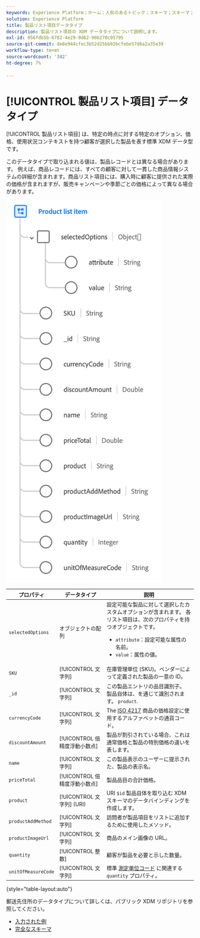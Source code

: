 ```yaml
---
keywords: Experience Platform；ホーム；人気のあるトピック；スキーマ；スキーマ；XDM；フィールド；スキーマ；スキーマ；スキーマ；アドレス；xdm:address；データ型；データ型；
solution: Experience Platform
title: 製品リスト項目データタイプ
description: 製品リスト項目の XDM データタイプについて説明します。
exl-id: 056fdb5b-6782-4e29-9d62-90b270c05795
source-git-commit: de8e944cfec3b52d25bb02bcfebe57d6a2a35e39
workflow-type: tm+mt
source-wordcount: '342'
ht-degree: 7%

---
```


# [!UICONTROL 製品リスト項目] データタイプ

[!UICONTROL 製品リスト項目] は、特定の時点に対する特定のオプション、価格、使用状況コンテキストを持つ顧客が選択した製品を表す標準 XDM データ型です。

このデータタイプで取り込まれる値は、製品レコードとは異なる場合があります。 例えば、商品レコードには、すべての顧客に対して一貫した商品情報システムの詳細が含まれます。商品リスト項目には、購入時に顧客に提供された実際の価格が含まれますが、販売キャンペーンや季節ごとの価格によって異なる場合があります。

![](../images/data-types/product-list-item.png)

| プロパティ | データタイプ | 説明 |
| --- | --- | --- |
| `selectedOptions` | オブジェクトの配列 | 設定可能な製品に対して選択したカスタムオプションが含まれます。 各リスト項目は、次のプロパティを持つオブジェクトです。<ul><li>`attribute`：設定可能な属性の名前。</li><li>`value`：属性の値。</li></ul> |
| `SKU` | [!UICONTROL 文字列] | 在庫管理単位 (SKU)。ベンダーによって定義された製品の一意の ID。 |
| `_id` | [!UICONTROL 文字列] | この製品エントリの品目識別子。 製品自体は、を通じて識別されます。 `product`. |
| `currencyCode` | [!UICONTROL 文字列] | The [ISO 4217](https://www.iso.org/iso-4217-currency-codes.html) 商品の価格設定に使用するアルファベットの通貨コード。 |
| `discountAmount` | [!UICONTROL 倍精度浮動小数点] | 製品が割引されている場合、これは通常価格と製品の特別価格の違いを表します。 |
| `name` | [!UICONTROL 文字列] | この製品表示のユーザーに提示された、製品の表示名。 |
| `priceTotal` | [!UICONTROL 倍精度浮動小数点] | 製品品目の合計価格。 |
| `product` | [!UICONTROL 文字列] (URI) | URI `$id` 製品自体を取り込む XDM スキーマのデータバインディングを作成します。 |
| `productAddMethod` | [!UICONTROL 文字列] | 訪問者が製品項目をリストに追加するために使用したメソッド。 |
| `productImageUrl` | [!UICONTROL 文字列] | 商品のメイン画像の URL。 |
| `quantity` | [!UICONTROL 整数] | 顧客が製品を必要と示した数量。 |
| `unitOfMeasureCode` | [!UICONTROL 文字列] | 標準 [測定単位コード](https://ucum.org/ucum) に関連する `quantity` プロパティ。 |

{style="table-layout:auto"}

郵送先住所のデータタイプについて詳しくは、パブリック XDM リポジトリを参照してください。

* [入力された例](https://github.com/adobe/xdm/blob/master/components/datatypes/productlistitem.example.1.json)
* [完全なスキーマ](https://github.com/adobe/xdm/blob/master/components/datatypes/productlistitem.schema.json)
